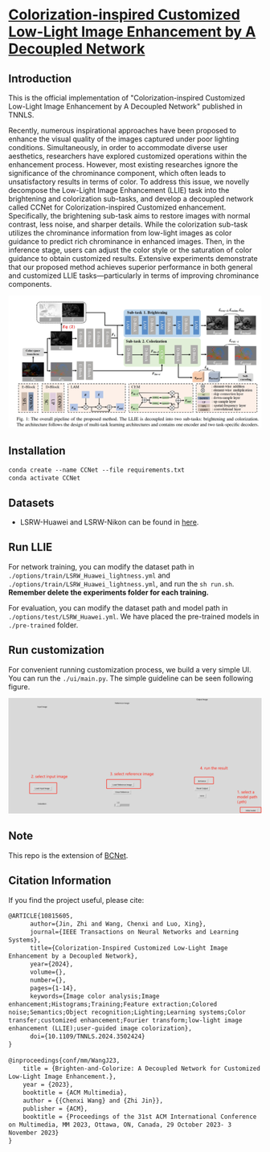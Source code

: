# [Colorization-inspired Customized Low-Light Image Enhancement by A Decoupled Network](https://ieeexplore.ieee.org/document/10815605)
## Introduction

This is the official implementation of "Colorization-inspired Customized Low-Light Image Enhancement by A Decoupled Network" published in TNNLS.

Recently, numerous inspirational approaches have been proposed to enhance the visual quality of the images captured under poor lighting conditions. Simultaneously, in order to accommodate diverse user aesthetics, researchers have explored customized operations within the enhancement process. However, most existing researches ignore the significance of the chrominance component, which often leads to unsatisfactory results in terms of color. To address this issue, we novelly decompose the Low-Light Image Enhancement (LLIE) task into the brightening and colorization sub-tasks, and develop a decoupled network called CCNet for Colorization-inspired Customized enhancement. Specifically, the brightening sub-task aims to restore images with normal contrast, less noise, and sharper details. While the colorization sub-task utilizes the chrominance information from low-light images as color guidance to predict rich chrominance in enhanced images. Then, in the inference stage, users can adjust the color style or the saturation of color guidance to obtain customized results. Extensive experiments demonstrate that our proposed method achieves superior performance in both general and customized LLIE tasks—particularly in terms of improving chrominance components.  

![image-20231213222110349](https://github.com/wangchx67/CCNet/blob/main/figs/pipeline.png)

## Installation

```
conda create --name CCNet --file requirements.txt
conda activate CCNet
```

## Datasets

- LSRW-Huawei and LSRW-Nikon can be found in [here](https://github.com/JianghaiSCU/R2RNet).

## Run LLIE

For network training, you can modify the dataset path in `./options/train/LSRW_Huawei_lightness.yml` and `./options/train/LSRW_Huawei_lightness.yml`, and run the `sh run.sh`.
**Remember delete the experiments folder for each training.**

For evaluation, you can modify the dataset path and model path in `./options/test/LSRW_Huawei.yml`. We have placed the pre-trained models in `./pre-trained` folder.

## Run customization

For convenient running customization process, we build a very simple UI. You can run the `./ui/main.py`. The simple guideline can be seen following figure.

![image-20231213231337708](https://github.com/wangchx67/CCNet/blob/main/figs/ui.png)

## Note
This repo is the extension of [BCNet](https://github.com/wangchx67/BCNet).

## Citation Information

If you find the project useful, please cite:

```
@ARTICLE{10815605,
	  author={Jin, Zhi and Wang, Chenxi and Luo, Xing},
	  journal={IEEE Transactions on Neural Networks and Learning Systems}, 
	  title={Colorization-Inspired Customized Low-Light Image Enhancement by a Decoupled Network}, 
	  year={2024},
	  volume={},
	  number={},
	  pages={1-14},
	  keywords={Image color analysis;Image enhancement;Histograms;Training;Feature extraction;Colored noise;Semantics;Object recognition;Lighting;Learning systems;Color transfer;customized enhancement;Fourier transform;low-light image enhancement (LLIE);user-guided image colorization},
	  doi={10.1109/TNNLS.2024.3502424}
}
  
@inproceedings{conf/mm/WangJ23,
	title = {Brighten-and-Colorize: A Decoupled Network for Customized Low-Light Image Enhancement.},
	year = {2023},
	booktitle = {ACM Multimedia},
	author = {{Chenxi Wang} and {Zhi Jin}},
	publisher = {ACM},
	booktitle = {Proceedings of the 31st ACM International Conference on Multimedia, MM 2023, Ottawa, ON, Canada, 29 October 2023- 3 November 2023}
}
```

